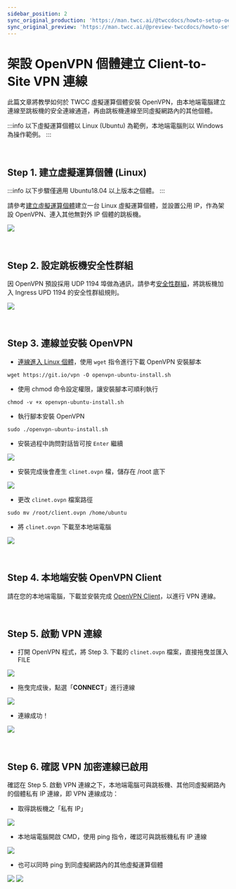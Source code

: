 ```yaml
---
sidebar_position: 2
sync_original_production: 'https://man.twcc.ai/@twccdocs/howto-setup-oepnvpn-client-to-site-vpn-zh' 
sync_original_preview: 'https://man.twcc.ai/@preview-twccdocs/howto-setup-oepnvpn-client-to-site-vpn-zh' 
---
```


# 架設 OpenVPN 個體建立 Client-to-Site VPN 連線

此篇文章將教學如何於 TWCC 虛擬運算個體安裝 OpenVPN，由本地端電腦建立連線至跳板機的安全連線通道，再由跳板機連線至同虛擬網路內的其他個體。

:::info
以下虛擬運算個體以 Linux (Ubuntu) 為範例，本地端電腦則以 Windows 為操作範例。
:::

<br/>

## Step 1. 建立虛擬運算個體 (Linux)

:::info
以下步驟僅適用 Ubuntu18.04 以上版本之個體。
:::


請參考[建立虛擬運算個體](../user-guides/create/create-instances.md)建立一台 Linux 虛擬運算個體，並設置公用 IP，作為架設 OpenVPN、連入其他無對外 IP 個體的跳板機。

![](https://cos.twcc.ai/SYS-MANUAL/uploads/upload_033ddd3ab83dd2de73d4667e9ab0eacd.png)

<br/>



## Step 2. 設定跳板機安全性群組
因 OpenVPN 預設採用 UDP 1194 埠做為通訊，請參考[安全性群組](../user-guides/security/security-group.md)，將跳板機加入 Ingress UPD 1194 的安全性群組規則。

![](https://cos.twcc.ai/SYS-MANUAL/uploads/upload_ed4e22e5d80b604ee707fc22eb00df90.png)

<br/>


## Step 3. 連線並安裝 OpenVPN

- [連線進入 Linux 個體](../user-guides/connecting/linux/from-windows.md)，使用 `wget` 指令進行下載 OpenVPN 安裝腳本

```
wget https://git.io/vpn -O openvpn-ubuntu-install.sh
```

- 使用 chmod 命令設定權限，讓安裝腳本可順利執行

```
chmod -v +x openvpn-ubuntu-install.sh
```


- 執行腳本安裝 OpenVPN

```
sudo ./openvpn-ubuntu-install.sh
```

- 安裝過程中詢問對話皆可按 `Enter` 繼續

![](https://cos.twcc.ai/SYS-MANUAL/uploads/upload_bcc0348c5c83b00ae5a67cb3b46c2bd9.png)


- 安裝完成後會產生 `clinet.ovpn` 檔，儲存在 /root 底下

![](https://cos.twcc.ai/SYS-MANUAL/uploads/upload_35093692a150b6b37b2b59ddf9082503.png)


- 更改 `clinet.ovpn` 檔案路徑

```
sudo mv /root/client.ovpn /home/ubuntu
```


- 將 `clinet.ovpn` 下載至本地端電腦

![](https://i.imgur.com/8OqGSOr.png)

<br/>


## Step 4. 本地端安裝 OpenVPN Client

請在您的本地端電腦，下載並安裝完成 [OpenVPN Client](https://openvpn.net/vpn-client/)，以進行 VPN 連線。

<br/>


## Step 5. 啟動 VPN 連線

- 打開 OpenVPN 程式，將 Step 3. 下載的 `clinet.ovpn` 檔案，直接拖曳並匯入 FILE

![](https://cos.twcc.ai/SYS-MANUAL/uploads/upload_0052af78144363408630ea8ee7dd96f8.png)

- 拖曳完成後，點選「**CONNECT**」進行連線

![](https://i.imgur.com/uZD9gD1.png)


- 連線成功！

![](https://i.imgur.com/eec3eJT.png)

<br/>


## Step 6. 確認 VPN 加密連線已啟用

確認在 Step 5. 啟動 VPN 連線之下，本地端電腦可與跳板機、其他同虛擬網路內的個體私有 IP 連線，即 VPN 連線成功：

- 取得跳板機之「私有 IP」

![](https://cos.twcc.ai/SYS-MANUAL/uploads/upload_9516eae28be233d2a2e32f4b9a11c0cc.png)


- 本地端電腦開啟 CMD，使用 ping 指令，確認可與跳板機私有 IP 連線

![](https://cos.twcc.ai/SYS-MANUAL/uploads/upload_1ac71acfda06dcfd2ab139742284e280.png)

- 也可以同時 ping 到同虛擬網路內的其他虛擬運算個體

![](https://cos.twcc.ai/SYS-MANUAL/uploads/upload_309e93a516dbce476590ff44dd9568cb.png)
![](https://cos.twcc.ai/SYS-MANUAL/uploads/upload_aa4f7abd06e48bbcf008b1e06c648eac.png)